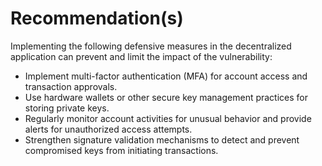 # Recommendation(s)

Implementing the following defensive measures in the decentralized application can prevent and limit the impact of the vulnerability:

- Implement multi-factor authentication (MFA) for account access and transaction approvals.
- Use hardware wallets or other secure key management practices for storing private keys.
- Regularly monitor account activities for unusual behavior and provide alerts for unauthorized access attempts.
- Strengthen signature validation mechanisms to detect and prevent compromised keys from initiating transactions.
